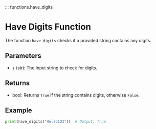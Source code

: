 ::: functions.have_digits

# Have Digits Function

The function `have_digits` checks if a provided string contains any digits.

## Parameters

- `s` (str): The input string to check for digits.

## Returns

- bool: Returns `True` if the string contains digits, otherwise `False`.

## Example

```python
print(have_digits("Hello123"))  # Output: True
